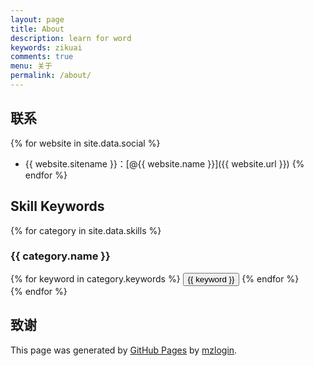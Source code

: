 ```yaml
---
layout: page
title: About
description: learn for word
keywords: zikuai
comments: true
menu: 关于
permalink: /about/
---
```


## 联系

{% for website in site.data.social %}
* {{ website.sitename }}：[@{{ website.name }}]({{ website.url }})
{% endfor %}

## Skill Keywords

{% for category in site.data.skills %}
### {{ category.name }}
<div class="btn-inline">
{% for keyword in category.keywords %}
<button class="btn btn-outline" type="button">{{ keyword }}</button>
{% endfor %}
</div>
{% endfor %}

## 致谢
This page was generated by [GitHub Pages](https://pages.github.com/)  by [mzlogin](https://github.com/mzlogin/mzlogin.github.io).
